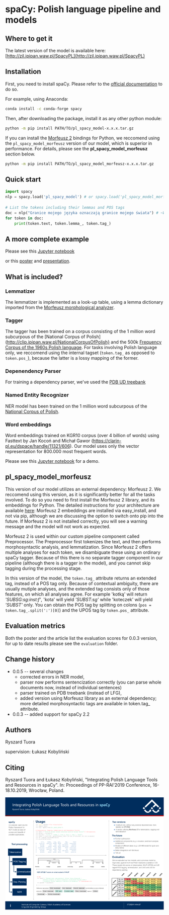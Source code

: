 # spaCy: Polish language pipeline and models

## Where to get it
The latest version of the model is available here: [http://zil.ipipan.waw.pl/SpacyPL](http://zil.ipipan.waw.pl/SpacyPL)

## Installation
First, you need to install spaCy. Please refer to the [official documentation](https://spacy.io/usage) to do so.

For example, using Anaconda:

```bash
conda install -c conda-forge spacy
```

Then, after downloading the package, install it as any other python module: 

```bash
python -m pip install PATH/TO/pl_spacy_model-x.x.x.tar.gz
```

If you can install the [Morfeusz 2](http://morfeusz.sgjp.pl/download/en) bindings for Python, we reccomend using the `pl_spacy_model_morfeusz` version of our model, which is superior in performance. For details, please see the __pl_spacy_model_morfeusz__ section below.

```bash
python -m pip install PATH/TO/pl_spacy_model_morfeusz-x.x.x.tar.gz
```

## Quick start

```python
import spacy
nlp = spacy.load('pl_spacy_model') # or spacy.load('pl_spacy_model_morfeusz')

# List the tokens including their lemmas and POS tags
doc = nlp("Granice mojego języka oznaczają granice mojego świata") # ~Wittgenstein
for token in doc:
    print(token.text, token.lemma_, token.tag_)
```

## A more complete example
Please see this [Jupyter notebook](https://nbviewer.jupyter.org/github/ipipan/spacy-pl/blob/master/spaCy-PL-demo.ipynb)

or this [poster](poster.pdf) and [presentation](presentation.pdf).

## What is included?

### Lemmatizer
The lemmatizer is implemented as a look-up table, using a lemma dictionary imported from the [Morfeusz morphological analyzer](http://morfeusz.sgjp.pl/).

### Tagger
The tagger has been trained on a corpus consisting of the 1 million word subcurpous of the [National Corpus of Polish](http://clip.ipipan.waw.pl/NationalCorpusOfPolish} and the 500k [Frequency Corpus of the 1960s Polish language](http://clip.ipipan.waw.pl/PL196x). For tasks involving Polish language only, we reccomend using the internal tagset (`token.tag_` as opposed to `token.pos_`), because the latter is a lossy mapping of the former.

### Depenendency Parser
For training a dependency parser, we've used the [PDB UD treebank](https://universaldependencies.org/treebanks/pl_pdb/index.html)

### Named Entity Recognizer
NER model has been trained on the 1 million word subcurpous of the [National Corpus of Polish](http://clip.ipipan.waw.pl/NationalCorpusOfPolish). 

### Word embeddings
Word embeddings trained on KGR10 corpus (over 4 billion of words) using Fasttext by Jan Kocoń and Michał Gawor (https://clarin-pl.eu/dspace/handle/11321/606). Our model uses only the vector representation for 800.000 most frequent words.

Please see this [Jupyter notebook](https://nbviewer.jupyter.org/github/ipipan/spacy-pl/blob/master/spaCy-PL-embeddings.ipynb) for a demo.

## pl_spacy_model_morfeusz
This version of our model utilizes an external dependency: Morfeusz 2. We reccomend using this version, as it is significantly better for all the tasks involved. To do so you need to first install the Morfeusz 2 library, and its embeddings for Python. The detailed instructions for your architecture are available [here](http://morfeusz.sgjp.pl/download/en): Morfeusz 2 embeddings are installed via easy_install, and not via pip, although we are discussing the option to switch onto pip into the future. If Morfeusz 2 is not installed correctly, you will see a warning message and the model will not work as expected.

Morfeusz 2 is used within our custom pipeline component called Preprocessor. The Preprocessor first tokenizes the text, and then performs morphosyntactic analysis, and lemmatization. Since Morfeusz 2 offers multiple analyses for each token, we disambiguate these using an ordinary spaCy tagger. Because of this there is no separate tagger component in our pipeline (although there is a tagger in the model), and you cannot skip tagging during the processing stage.

In this version of the model, the `token.tag_` attribute returns an extended tag, instead of a POS tag only. Because of contextual ambiguity, there are usually mutiple analyses, and the extended tag consists only of those features, on which all analyses agree. For example 'kotką' will return _'SUBSG:sg:inst:f'_, 'kota' will yield _'SUBST:sg'_ while 'koteczek' will yield _'SUBST'_ only. You can obtain the POS tag by splitting on colons (`pos = token.tag_.split(':')[0]`) and the UPOS tag by `token.pos_` attribute.

## Evaluation metrics
Both the poster and the article list the evaluation scores for 0.0.3 version, for up to date results please see the `evaluation` folder.

## Change history
 * 0.0.5 -- several changes
   * corrected errors in NER model,
   * parser now performs sentencization correctly (you can parse whole documents now, instead of individual sentences)
   * parser trained on PDB treebank (instead of LFG),
   * added version using Morfeusz library as an external dependency; more detailed morphosyntactic tags are available in token.tag_ attribute.
 * 0.0.3 -- added support for spaCy 2.2

## Authors
Ryszard Tuora

supervision: Łukasz Kobyliński

## Citing
Ryszard Tuora and Łukasz Kobyliński, "Integrating Polish Language Tools and Resources in spaCy". In: Proceedings of PP-RAI'2019 Conference, 16-18.10.2019, Wrocław, Poland.

[![Poster](img/poster.png)](poster.pdf)
